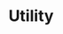 ---
guid: "8E08CB42-C521-4B1F-BF4E-2FDF29DE79F4"
title: "Utility"
description: "Explore the use of NFTs for securing physical items, property titles, and real-life non-art NFT use cases in Episode 32 of the podcast. #NFTs #Blockchain"
pubDate: "Tue, 12 Jul 2022 18:00:00 -0500"
itunes-explicit: false
itunes-episode: 32
itunes-episodeType: Full

# More info
youtube-full: https://youtu.be/BZ6d0hCqoBI
discussion: https://twitter.com/fulldecent/status/1547034214738137088

# Timeline
timeline:
  - seconds: 0
    title: Intro
  - seconds: 59
    title: Use case demo-phygitals
  - seconds: 194
    title: Can NFTs make physical stuff secure?
  - seconds: 449
    title: Quick demo about how messages work
  - seconds: 737
    title: What utility do NFTs have?
  - seconds: 743
    title: How do property titles actually work?
  - seconds: 822
    title: Secret plan for people in blockchain to retire early
  - seconds: 975
    title: Digible hot take review!
  - seconds: 1010
    title: First takes Hot Wheels X WAX NFTs
  - seconds: 1038
    title: What is a real, live non-art NFT use case?


# File information
enclosure-url: "GET THIS EPISODE DATE AND NUMBER"
enclosure-length: 24323202
enclosure-type: "audio/x-m4a"
itunes-duration: 1172
---